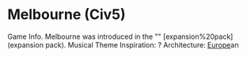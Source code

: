 # Melbourne (Civ5)

Game Info.
Melbourne was introduced in the "" [expansion%20pack](expansion pack).
Musical Theme Inspiration: ?
Architecture: [Europe](Europe)an